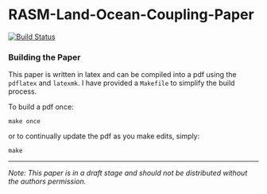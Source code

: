 # RASM-Land-Ocean-Coupling-Paper

[![Build Status](https://magnum.travis-ci.com/jhamman/RASM-Land-Ocean-Coupling-Paper.svg?token=HDQ39wL3BZ4kpDobfPmo&branch=master)](https://magnum.travis-ci.com/jhamman/RASM-Land-Ocean-Coupling-Paper)

### Building the Paper

This paper is written in latex and can be compiled into a pdf using the `pdflatex` and `latexmk`.  I have provided a `Makefile` to simplify the build process.

To build a pdf once:

```make once```

or to continually update the pdf as you make edits, simply:

```make```


-------

*Note: This paper is in a draft stage and should not be distributed without the authors permission.*

